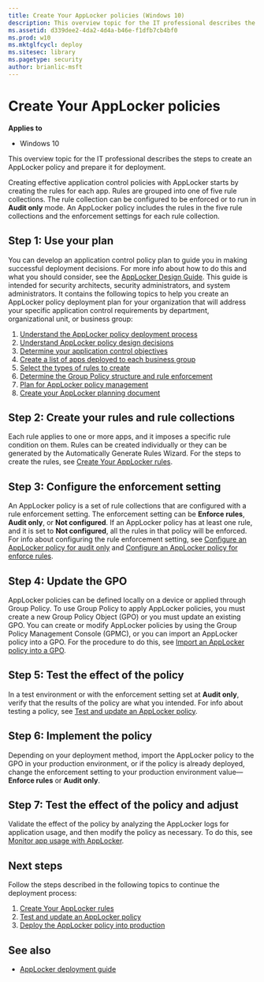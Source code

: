 ```yaml
---
title: Create Your AppLocker policies (Windows 10)
description: This overview topic for the IT professional describes the steps to create an AppLocker policy and prepare it for deployment.
ms.assetid: d339dee2-4da2-4d4a-b46e-f1dfb7cb4bf0
ms.prod: w10
ms.mktglfcycl: deploy
ms.sitesec: library
ms.pagetype: security
author: brianlic-msft
---
```


# Create Your AppLocker policies

**Applies to**
-   Windows 10

This overview topic for the IT professional describes the steps to create an AppLocker policy and prepare it for deployment.

Creating effective application control policies with AppLocker starts by creating the rules for each app. Rules are grouped into one of five rule collections. The rule collection can be configured to be enforced or to run in **Audit only** mode. An AppLocker policy includes the rules in the five rule collections and the enforcement settings for each rule collection.

## Step 1: Use your plan

You can develop an application control policy plan to guide you in making successful deployment decisions. For more info about how to do this and what you should consider, see the [AppLocker Design Guide](applocker-policies-design-guide.md). This guide is intended for security architects, security administrators, and system administrators. It contains the following topics to help you create an AppLocker policy deployment plan for your organization that will address your specific application control requirements by department, organizational unit, or business group:

1.  [Understand the AppLocker policy deployment process](understand-the-applocker-policy-deployment-process.md)
2.  [Understand AppLocker policy design decisions](understand-applocker-policy-design-decisions.md)
3.  [Determine your application control objectives](determine-your-application-control-objectives.md)
4.  [Create a list of apps deployed to each business group](create-list-of-applications-deployed-to-each-business-group.md)
5.  [Select the types of rules to create](select-types-of-rules-to-create.md)
6.  [Determine the Group Policy structure and rule enforcement](determine-group-policy-structure-and-rule-enforcement.md)
7.  [Plan for AppLocker policy management](plan-for-applocker-policy-management.md)
8.  [Create your AppLocker planning document](create-your-applocker-planning-document.md)

## Step 2: Create your rules and rule collections

Each rule applies to one or more apps, and it imposes a specific rule condition on them. Rules can be created individually or they can be generated by the Automatically Generate Rules Wizard. For the steps to create the rules, see [Create Your AppLocker rules](create-your-applocker-rules.md).

## Step 3: Configure the enforcement setting

An AppLocker policy is a set of rule collections that are configured with a rule enforcement setting. The enforcement setting can be **Enforce rules**, **Audit only**, or **Not configured**. If an AppLocker policy has at least one rule, and it is set to **Not configured**, all the rules in that 
policy will be enforced. For info about configuring the rule enforcement setting, see [Configure an AppLocker policy for audit only](configure-an-applocker-policy-for-audit-only.md) and [Configure an AppLocker policy for enforce rules](configure-an-applocker-policy-for-enforce-rules.md).

## Step 4: Update the GPO

AppLocker policies can be defined locally on a device or applied through Group Policy. To use Group Policy to apply AppLocker policies, you must create a new Group Policy Object (GPO) or you must update an existing GPO. You can create or modify AppLocker policies by using the Group Policy Management Console (GPMC), or you can import an AppLocker policy into a GPO. For the procedure to do this, see [Import an AppLocker policy into a GPO](import-an-applocker-policy-into-a-gpo.md).

## Step 5: Test the effect of the policy

In a test environment or with the enforcement setting set at **Audit only**, verify that the results of the policy are what you intended. For info about testing a policy, see [Test and update an AppLocker policy](test-and-update-an-applocker-policy.md).

## Step 6: Implement the policy

Depending on your deployment method, import the AppLocker policy to the GPO in your production environment, or if the policy is already deployed, change the enforcement setting to your production environment value—**Enforce rules** or **Audit only**.

## Step 7: Test the effect of the policy and adjust
Validate the effect of the policy by analyzing the AppLocker logs for application usage, and then modify the policy as necessary. To do this, see [Monitor app usage with AppLocker](monitor-application-usage-with-applocker.md).

## Next steps

Follow the steps described in the following topics to continue the deployment process:

1.  [Create Your AppLocker rules](create-your-applocker-rules.md)
2.  [Test and update an AppLocker policy](test-and-update-an-applocker-policy.md)
3.  [Deploy the AppLocker policy into production](deploy-the-applocker-policy-into-production.md)

## See also

- [AppLocker deployment guide](applocker-policies-deployment-guide.md)

